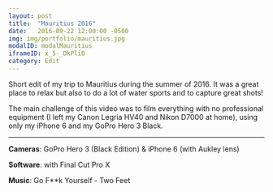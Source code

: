 ```yaml
---
layout: post
title:  "Mauritius 2016"
date:   2016-09-22 12:00:00 -0500
img: img/portfolio/mauritius.jpg
modalID: modalMauritius
iframeID: x_5-_DkPli0
category: Edit
---
```

Short edit of my trip to Mauritius during the summer of 2016. It was a great place to relax but also to do a lot of water
sports and to capture great shots!

The main challenge of this video was to film everything with no professional equipment (I left my Canon Legria HV40 and 
Nikon D7000 at home), using only my iPhone 6 and my GoPro Hero 3 Black.

<hr>

**Cameras**: GoPro Hero 3 (Black Edition) & iPhone 6 (with Aukley lens)

**Software**: with Final Cut Pro X

**Music**: Go F**k Yourself - Two Feet